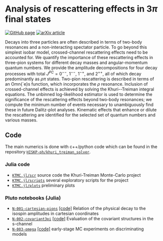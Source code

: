 # Analysis of rescattering effects in $3\pi$ final states

[![GitHub page](https://img.shields.io/badge/GitHub-README.md-yellowgreen)](https://github.com/mmikhasenko/rescattering-3pi-2023-001)
[![arXiv article](https://img.shields.io/badge/article-%20hep--ph%3A2212.11767-brightgreen)](https://inspirehep.net/literature/2617378)


Decays into three particles are often described in terms of two-body resonances and a non-interacting spectator particle.
To go beyond this simplest isobar model, crossed-channel rescattering effects need to be accounted for.
We quantify the importance of these rescattering effects in three-pion systems for different decay masses and angular-momentum quantum numbers.
We provide the amplitude decompositions for four decay processes with total $J^{PC} = 0^{--}$, $1^{--}$, $1^{-+}$, and $2^{++}$, 
all of which decay predominantly as $\rho\pi$ states.
Two-pion rescattering is described in terms of an Omn{\`e}s function, which incorporates the $\rho$ resonance. 
Inclusion of crossed-channel effects is achieved by solving the Khuri--Treiman integral equations. 
The unbinned log-likelihood estimator is used to determine the significance of the rescattering effects beyond two-body resonances;
we compute the minimum number of events necessary to unambiguously find these in future Dalitz-plot analyses.
Kinematic effects that enhance or dilute the rescattering are identified for 
the selected set of quantum numbers and various masses.

## Code

The main numerics is done with c++/python code which can be found in the repository [`HISKP-ph/khuri_treiman_solver`](https://github.com/HISKP-ph/khuri_treiman_solver).

### Julia code

- [`KTMC.jl/scr`](https://github.com/mmikhasenko/rescattering-3pi-2023-001/tree/main/KTMC.jl/src) source code the Khuri-Treiman Monte-Carlo project
- [`KTMC.jl/scripts`](https://github.com/mmikhasenko/rescattering-3pi-2023-001/tree/main/KTMC.jl/scripts) several exploratory scripts for the project
- [`KTMC.jl/plots`](https://github.com/mmikhasenko/rescattering-3pi-2023-001/tree/main/KTMC.jl/plots) preliminary plots

### Pluto notebooks (Julia)

- [`N-001-cartesian-pions`](crosscheck/N-001-cartesian-pions.html) [[code]](https://github.com/mmikhasenko/rescattering-3pi-2023-001/blob/main/crosscheck/N-001-cartesian-pions.jl) Relation of the physical decay to the isospin amplitudes in cartesian coordinates
- [`N-002-covariant3pi`](crosscheck/N-002-covariant3pi.html) [[code]](https://github.com/mmikhasenko/rescattering-3pi-2023-001/blob/main/crosscheck/N-002-covariant3pi.jl) Evaluation of the covariant structures in the s-channel
- [`N-003-omega`](crosscheck/N-003-omega.html) [[code]](https://github.com/mmikhasenko/rescattering-3pi-2023-001/blob/main/crosscheck/N-003-omega.jl) early-stage MC experiments on discriminating models

